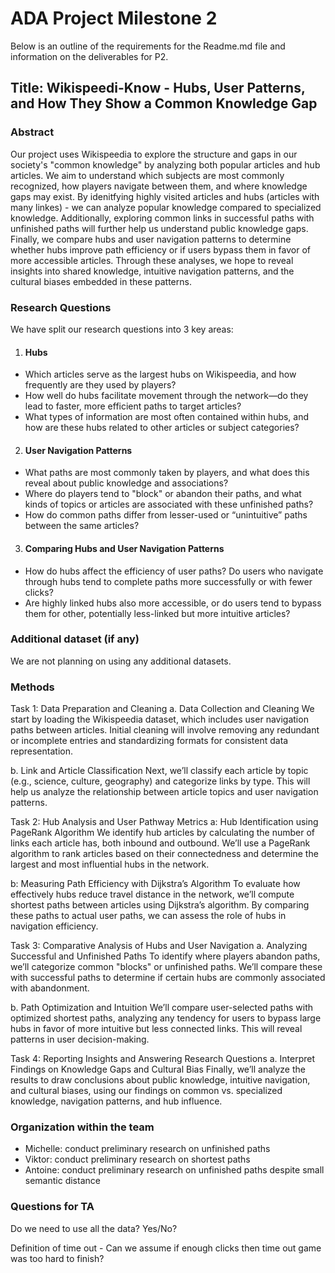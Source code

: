 # ADA Project Milestone 2
Below is an outline of the requirements for the Readme.md file and information on the deliverables for P2.

## Title: Wikispeedi-Know - Hubs, User Patterns, and How They Show a Common Knowledge Gap

### Abstract 
Our project uses Wikispeedia to explore the structure and gaps in our society's "common knowledge" by analyzing both popular articles and hub articles. We aim to understand which subjects are most commonly recognized, how players navigate between them, and where knowledge gaps may exist. By idenitfying highly visited articles and hubs (articles with many linkes) - we can analyze popular knowledge compared to specialized knowledge. Additionally, exploring common links in successful paths with unfinished paths will further help us understand public knowledge gaps. Finally, we compare hubs and user navigation patterns to determine whether hubs improve path efficiency or if users bypass them in favor of more accessible articles. Through these analyses, we hope to reveal insights into shared knowledge, intuitive navigation patterns, and the cultural biases embedded in these patterns.

### Research Questions <br>
We have split our research questions into 3 key areas: <br>
1. #### Hubs <br>
* Which articles serve as the largest hubs on Wikispeedia, and how frequently are they used by players? <br>
* How well do hubs facilitate movement through the network—do they lead to faster, more efficient paths to target articles? <br> 
* What types of information are most often contained within hubs, and how are these hubs related to other articles or subject categories? <br> 

2. #### User Navigation Patterns <br>
* What paths are most commonly taken by players, and what does this reveal about public knowledge and associations? <br>
* Where do players tend to "block" or abandon their paths, and what kinds of topics or articles are associated with these unfinished paths? <br>
* How do common paths differ from lesser-used or “unintuitive” paths between the same articles? <br>

3. #### Comparing Hubs and User Navigation Patterns
* How do hubs affect the efficiency of user paths? Do users who navigate through hubs tend to complete paths more successfully or with fewer clicks? <br>
* Are highly linked hubs also more accessible, or do users tend to bypass them for other, potentially less-linked but more intuitive articles? <br> 
### Additional dataset (if any)
We are not planning on using any additional datasets. 

### Methods
Task 1: Data Preparation and Cleaning
a. Data Collection and Cleaning
We start by loading the Wikispeedia dataset, which includes user navigation paths between articles. Initial cleaning will involve removing any redundant or incomplete entries and standardizing formats for consistent data representation.

b. Link and Article Classification
Next, we’ll classify each article by topic (e.g., science, culture, geography) and categorize links by type. This will help us analyze the relationship between article topics and user navigation patterns.

Task 2: Hub Analysis and User Pathway Metrics
a: Hub Identification using PageRank Algorithm
We identify hub articles by calculating the number of links each article has, both inbound and outbound. We’ll use a PageRank algorithm to rank articles based on their connectedness and determine the largest and most influential hubs in the network.

b: Measuring Path Efficiency with Dijkstra’s Algorithm
To evaluate how effectively hubs reduce travel distance in the network, we’ll compute shortest paths between articles using Dijkstra’s algorithm. By comparing these paths to actual user paths, we can assess the role of hubs in navigation efficiency.

Task 3: Comparative Analysis of Hubs and User Navigation
a. Analyzing Successful and Unfinished Paths
To identify where players abandon paths, we’ll categorize common "blocks" or unfinished paths. We’ll compare these with successful paths to determine if certain hubs are commonly associated with abandonment.

b. Path Optimization and Intuition
We’ll compare user-selected paths with optimized shortest paths, analyzing any tendency for users to bypass large hubs in favor of more intuitive but less connected links. This will reveal patterns in user decision-making.

Task 4: Reporting Insights and Answering Research Questions
a. Interpret Findings on Knowledge Gaps and Cultural Bias
Finally, we’ll analyze the results to draw conclusions about public knowledge, intuitive navigation, and cultural biases, using our findings on common vs. specialized knowledge, navigation patterns, and hub influence.

### Organization within the team 
* Michelle: conduct preliminary research on unfinished paths 
* Viktor: conduct preliminary research on shortest paths
* Antoine: conduct preliminary research on unfinished paths despite small semantic distance
### Questions for TA

Do we need to use all the data? Yes/No?

Definition of time out -  Can we assume if enough clicks then time out game was too hard to finish?
